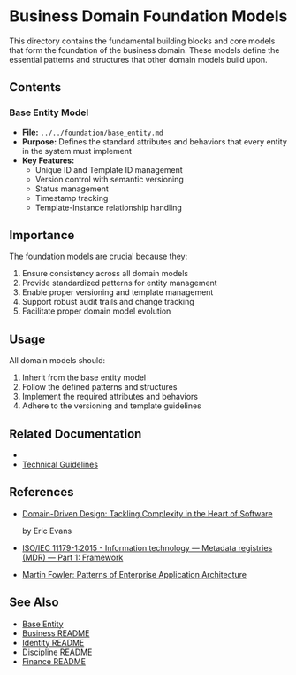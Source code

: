 # Business Domain Foundation Models

This directory contains the fundamental building blocks and core models that form the foundation of the business domain.
These models define the essential patterns and structures that other domain models build upon.

## Contents

### Base Entity Model

- **File:** `../../foundation/base_entity.md`
- **Purpose:** Defines the standard attributes and behaviors that every entity in the system must implement
- **Key Features:**
  - Unique ID and Template ID management
  - Version control with semantic versioning
  - Status management
  - Timestamp tracking
  - Template-Instance relationship handling

## Importance

The foundation models are crucial because they:

1. Ensure consistency across all domain models
2. Provide standardized patterns for entity management
3. Enable proper versioning and template management
4. Support robust audit trails and change tracking
5. Facilitate proper domain model evolution

## Usage

All domain models should:

1. Inherit from the base entity model
2. Follow the defined patterns and structures
3. Implement the required attributes and behaviors
4. Adhere to the versioning and template guidelines

## Related Documentation

- <!-- 🚨 **TODO:** [Domain-Driven Design Concepts](ddd_concepts.md) -->
- [Technical Guidelines](../foundation/base_entity.md)

## References

- [Domain-Driven Design: Tackling Complexity in the Heart of Software](https://www.amazon.com/Domain-Driven-Design-Tackling-Complexity-Software/dp/0321125215)

  by Eric Evans

- [ISO/IEC 11179-1:2015 - Information technology — Metadata registries (MDR) — Part 1: Framework](https://www.iso.org/standard/35343.html)
- [Martin Fowler: Patterns of Enterprise Application Architecture](https://martinfowler.com/books/eaa.html)

## See Also

- [Base Entity](../foundation/base_entity.md)
- [Business README](../README.md)
- [Identity README](../identity/README.md)
- [Discipline README](../discipline/README.md)
- [Finance README](../finance/README.md)
